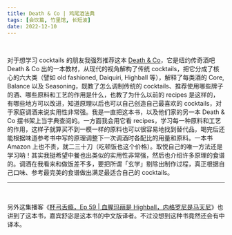 ```yaml
---
title: Death & Co | 鸡尾酒法典
tags: [会饮篇, 竹里馆, 长短波]
date: 2022-12-10
---
```


<br/>

对于想学习 cocktails 的朋友我强烈推荐这本 [Death & Co](https://book.douban.com/subject/26286654/)，它是纽约传奇酒吧 Death & Co 出的一本教材，从现代的视角解构了传统 cocktails，把它分成了核心的六大类（譬如 old fashioned, Daiquiri, Highball 等），解释了每类酒的 Core, Balance 以及 Seasoning，既教了怎么调制传统的 cocktails、推荐使用哪些牌子的酒、哪些原料和工艺的作用是什么，也教了为什么以前的 recipes 是这样的，有哪些地方可以改进，知道原理以后也可以自己创造自己最喜欢的 cocktails，对于家庭调酒来说实用性非常强。我是一直把这本书，以及他们家的另一本 Death & Co 摆书架上当字典查阅的。一方面我会用它看 recipes，学习每一种原料和工艺的作用，这样子就算买不到一模一样的原料也可以很容易地找到替代品，喝完后还能根据味道参考书中写的原理调整下一次调酒时各配比的用量和原料。一本书 Amazon 上也不贵，就二三十刀（吃顿饭也这个价格）。取悦自己的唯一方法还是学习呐！其实我挺希望中餐也出类似的实用性非常强，然后也介绍许多原理的食谱的。调酒在我看来和做饭差不多，要把所谓「玄学」剔除出制作过程，真正根据自己口味、参考最完美的食谱做出满足最适合自己的 cocktails。

---

<br/>

另外这集播客《[杯弓舌瘾，Ep 59 | 血腥玛丽是 Highball，内格罗尼是马天尼](https://podcasts.apple.com/cn/podcast/59-%E8%A1%80%E8%85%A5%E7%8E%9B%E4%B8%BD%E6%98%AFhighball-%E5%86%85%E6%A0%BC%E7%BD%97%E5%B0%BC%E6%98%AF%E9%A9%AC%E5%A4%A9%E5%B0%BC/id1483414071?i=1000501537991)》也讲到了这本书，嘉宾舒宓是这本书的中文版译者。不过没想到这种书竟然还会有中译本。